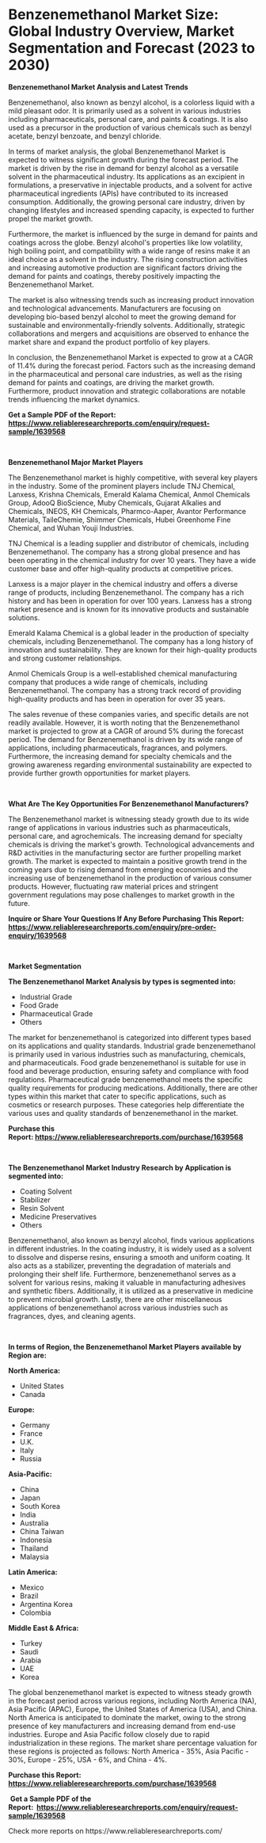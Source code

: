 <p><h1>Benzenemethanol Market Size: Global Industry Overview, Market Segmentation and Forecast (2023 to 2030)</h1></p><p><strong>Benzenemethanol Market Analysis and Latest Trends</strong></p>
<p><p>Benzenemethanol, also known as benzyl alcohol, is a colorless liquid with a mild pleasant odor. It is primarily used as a solvent in various industries including pharmaceuticals, personal care, and paints & coatings. It is also used as a precursor in the production of various chemicals such as benzyl acetate, benzyl benzoate, and benzyl chloride.</p><p>In terms of market analysis, the global Benzenemethanol Market is expected to witness significant growth during the forecast period. The market is driven by the rise in demand for benzyl alcohol as a versatile solvent in the pharmaceutical industry. Its applications as an excipient in formulations, a preservative in injectable products, and a solvent for active pharmaceutical ingredients (APIs) have contributed to its increased consumption. Additionally, the growing personal care industry, driven by changing lifestyles and increased spending capacity, is expected to further propel the market growth.</p><p>Furthermore, the market is influenced by the surge in demand for paints and coatings across the globe. Benzyl alcohol's properties like low volatility, high boiling point, and compatibility with a wide range of resins make it an ideal choice as a solvent in the industry. The rising construction activities and increasing automotive production are significant factors driving the demand for paints and coatings, thereby positively impacting the Benzenemethanol Market.</p><p>The market is also witnessing trends such as increasing product innovation and technological advancements. Manufacturers are focusing on developing bio-based benzyl alcohol to meet the growing demand for sustainable and environmentally-friendly solvents. Additionally, strategic collaborations and mergers and acquisitions are observed to enhance the market share and expand the product portfolio of key players.</p><p>In conclusion, the Benzenemethanol Market is expected to grow at a CAGR of 11.4% during the forecast period. Factors such as the increasing demand in the pharmaceutical and personal care industries, as well as the rising demand for paints and coatings, are driving the market growth. Furthermore, product innovation and strategic collaborations are notable trends influencing the market dynamics.</p></p>
<p><strong>Get a Sample PDF of the Report:&nbsp; <a href="https://www.reliableresearchreports.com/enquiry/request-sample/1639568">https://www.reliableresearchreports.com/enquiry/request-sample/1639568</a></strong></p>
<p>&nbsp;</p>
<p><strong>Benzenemethanol Major Market Players</strong></p>
<p><p>The Benzenemethanol market is highly competitive, with several key players in the industry. Some of the prominent players include TNJ Chemical, Lanxess, Krishna Chemicals, Emerald Kalama Chemical, Anmol Chemicals Group, AdooQ BioScience, Muby Chemicals, Gujarat Alkalies and Chemicals, INEOS, KH Chemicals, Pharmco-Aaper, Avantor Performance Materials, TaileChemie, Shimmer Chemicals, Hubei Greenhome Fine Chemical, and Wuhan Youji Industries.</p><p>TNJ Chemical is a leading supplier and distributor of chemicals, including Benzenemethanol. The company has a strong global presence and has been operating in the chemical industry for over 10 years. They have a wide customer base and offer high-quality products at competitive prices.</p><p>Lanxess is a major player in the chemical industry and offers a diverse range of products, including Benzenemethanol. The company has a rich history and has been in operation for over 100 years. Lanxess has a strong market presence and is known for its innovative products and sustainable solutions.</p><p>Emerald Kalama Chemical is a global leader in the production of specialty chemicals, including Benzenemethanol. The company has a long history of innovation and sustainability. They are known for their high-quality products and strong customer relationships.</p><p>Anmol Chemicals Group is a well-established chemical manufacturing company that produces a wide range of chemicals, including Benzenemethanol. The company has a strong track record of providing high-quality products and has been in operation for over 35 years.</p><p>The sales revenue of these companies varies, and specific details are not readily available. However, it is worth noting that the Benzenemethanol market is projected to grow at a CAGR of around 5% during the forecast period. The demand for Benzenemethanol is driven by its wide range of applications, including pharmaceuticals, fragrances, and polymers. Furthermore, the increasing demand for specialty chemicals and the growing awareness regarding environmental sustainability are expected to provide further growth opportunities for market players.</p></p>
<p>&nbsp;</p>
<p><strong>What Are The Key Opportunities For Benzenemethanol Manufacturers?</strong></p>
<p><p>The Benzenemethanol market is witnessing steady growth due to its wide range of applications in various industries such as pharmaceuticals, personal care, and agrochemicals. The increasing demand for specialty chemicals is driving the market's growth. Technological advancements and R&D activities in the manufacturing sector are further propelling market growth. The market is expected to maintain a positive growth trend in the coming years due to rising demand from emerging economies and the increasing use of benzenemethanol in the production of various consumer products. However, fluctuating raw material prices and stringent government regulations may pose challenges to market growth in the future.</p></p>
<p><strong>Inquire or Share Your Questions If Any Before Purchasing This Report: <a href="https://www.reliableresearchreports.com/enquiry/pre-order-enquiry/1639568">https://www.reliableresearchreports.com/enquiry/pre-order-enquiry/1639568</a></strong></p>
<p>&nbsp;</p>
<p><strong>Market Segmentation</strong></p>
<p><strong>The Benzenemethanol Market Analysis by types is segmented into:</strong></p>
<p><ul><li>Industrial Grade</li><li>Food Grade</li><li>Pharmaceutical Grade</li><li>Others</li></ul></p>
<p><p>The market for benzenemethanol is categorized into different types based on its applications and quality standards. Industrial grade benzenemethanol is primarily used in various industries such as manufacturing, chemicals, and pharmaceuticals. Food grade benzenemethanol is suitable for use in food and beverage production, ensuring safety and compliance with food regulations. Pharmaceutical grade benzenemethanol meets the specific quality requirements for producing medications. Additionally, there are other types within this market that cater to specific applications, such as cosmetics or research purposes. These categories help differentiate the various uses and quality standards of benzenemethanol in the market.</p></p>
<p><strong>Purchase this Report:&nbsp;<a href="https://www.reliableresearchreports.com/purchase/1639568">https://www.reliableresearchreports.com/purchase/1639568</a></strong></p>
<p>&nbsp;</p>
<p><strong>The Benzenemethanol Market Industry Research by Application is segmented into:</strong></p>
<p><ul><li>Coating Solvent</li><li>Stabilizer</li><li>Resin Solvent</li><li>Medicine Preservatives</li><li>Others</li></ul></p>
<p><p>Benzenemethanol, also known as benzyl alcohol, finds various applications in different industries. In the coating industry, it is widely used as a solvent to dissolve and disperse resins, ensuring a smooth and uniform coating. It also acts as a stabilizer, preventing the degradation of materials and prolonging their shelf life. Furthermore, benzenemethanol serves as a solvent for various resins, making it valuable in manufacturing adhesives and synthetic fibers. Additionally, it is utilized as a preservative in medicine to prevent microbial growth. Lastly, there are other miscellaneous applications of benzenemethanol across various industries such as fragrances, dyes, and cleaning agents.</p></p>
<p>&nbsp;</p>
<p><strong>In terms of Region, the Benzenemethanol Market Players available by Region are:</strong></p>
<p>
    <p> <strong> North America: </strong>
        <ul>
            <li>United States</li>
            <li>Canada</li>
        </ul>
        </p> 
    <p> <strong> Europe: </strong>
        <ul>
            <li>Germany</li>
            <li>France</li>
            <li>U.K.</li>
            <li>Italy</li>
            <li>Russia</li>
        </ul>
        </p> 
    <p> <strong> Asia-Pacific: </strong>
        <ul>
            <li>China</li>
            <li>Japan</li>
            <li>South Korea</li>
            <li>India</li>
            <li>Australia</li>
            <li>China Taiwan</li>
            <li>Indonesia</li>
            <li>Thailand</li>
            <li>Malaysia</li>
        </ul>
        </p> 
    <p> <strong> Latin America: </strong>
        <ul>
            <li>Mexico</li>
            <li>Brazil</li>
            <li>Argentina Korea</li>
            <li>Colombia</li>
        </ul>
        </p> 
    <p> <strong> Middle East & Africa: </strong>
        <ul>
            <li>Turkey</li>
            <li>Saudi</li>
            <li>Arabia</li>
            <li>UAE</li>
            <li>Korea</li>
        </ul>
    </p>
    </p>
<p><p>The global benzenemethanol market is expected to witness steady growth in the forecast period across various regions, including North America (NA), Asia Pacific (APAC), Europe, the United States of America (USA), and China. North America is anticipated to dominate the market, owing to the strong presence of key manufacturers and increasing demand from end-use industries. Europe and Asia Pacific follow closely due to rapid industrialization in these regions. The market share percentage valuation for these regions is projected as follows: North America - 35%, Asia Pacific - 30%, Europe - 25%, USA - 6%, and China - 4%.</p></p>
<p><strong>Purchase this Report: <a href="https://www.reliableresearchreports.com/purchase/1639568">https://www.reliableresearchreports.com/purchase/1639568</a></strong></p>
<p>&nbsp;<strong>Get a Sample PDF of the Report:&nbsp;&nbsp;<a href="https://www.reliableresearchreports.com/enquiry/request-sample/1639568">https://www.reliableresearchreports.com/enquiry/request-sample/1639568</a></strong></p>
<p><strong></strong></p>
<p>Check more reports on https://www.reliableresearchreports.com/</p>